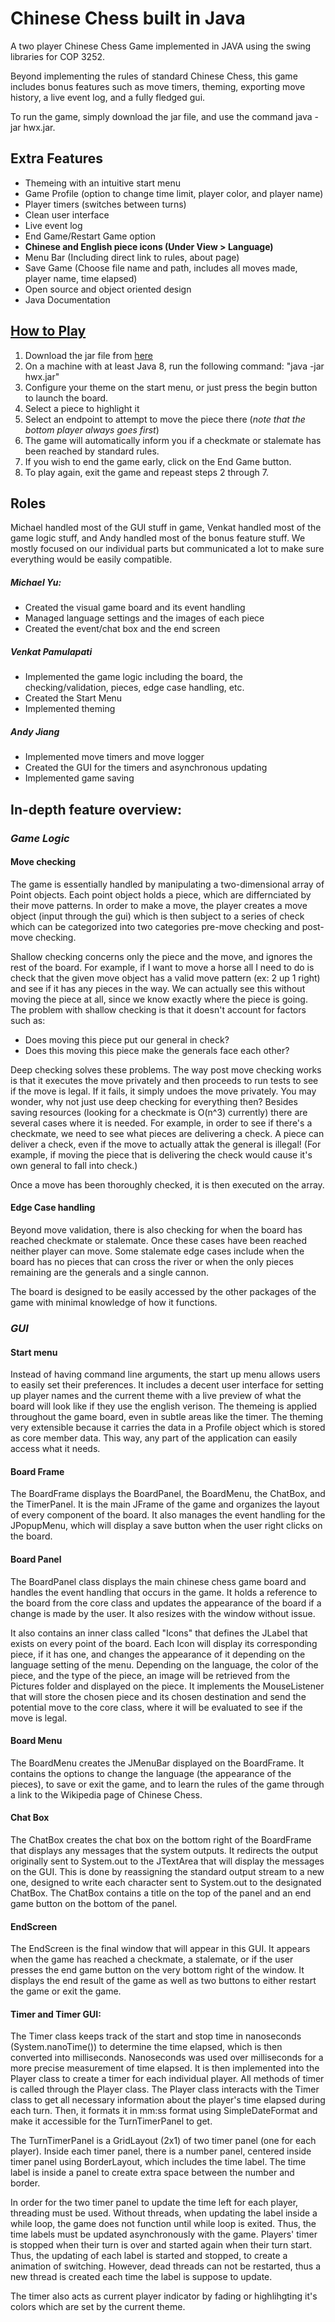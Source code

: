 # Chinese Chess built in Java

A two player Chinese Chess Game implemented in JAVA using the swing libraries for COP 3252.

Beyond implementing the rules of standard Chinese Chess, this game includes bonus features such as move timers, theming, exporting move history, a live event log, and a fully fledged gui.

To run the game, simply download the jar file, and use the command java -jar hwx.jar.

## Extra Features
* Themeing with an intuitive start menu
* Game Profile (option to change time limit, player color, and player name)
* Player timers (switches between turns)
* Clean user interface
* Live event log
* End Game/Restart Game option
* **Chinese and English piece icons (Under View > Language)**
* Menu Bar (Including direct link to rules, about page)
* Save Game (Choose file name and path, includes all moves made, player name, time elapsed)
* Open source and object oriented design
* Java Documentation


## <a href=https://en.wikipedia.org/wiki/Xiangqi#Rules>How to Play</a>

1. Download the jar file from <a href=https://github.com/ChiliPaneer/ChineseChess-JAVA_Swing>here</a>
2. On a machine with at least Java 8, run the following command: "java -jar hwx.jar"
3. Configure your theme on the start menu, or just press the begin button to launch the board.
4. Select a piece to highlight it
5. Select an endpoint to attempt to move the piece there   (*note that the bottom player always goes first*)
6. The game will automatically inform you if a checkmate or stalemate has been reached by standard rules.
7. If you wish to end the game early, click on the End Game button.
8. To play again, exit the game and repeast steps 2 through 7.

## Roles
Michael handled most of the GUI stuff in game, Venkat handled most of the game logic stuff, and Andy handled most of the bonus feature stuff. We mostly focused on our individual parts but communicated a lot to make sure everything would be easily compatible. 

##### Michael Yu:
* Created the visual game board and its event handling
* Managed language settings and the images of each piece
* Created the event/chat box and the end screen

##### Venkat Pamulapati
* Implemented the game logic including the board, the checking/validation, pieces, edge case handling, etc.
* Created the Start Menu
* Implemented theming

##### Andy Jiang
* Implemented move timers and move logger
* Created the GUI for the timers and asynchronous updating
* Implemented game saving

## In-depth feature overview:

### *Game Logic*

#### Move checking
The game is essentially handled by manipulating a two-dimensional array of Point objects. Each point object holds a piece, which are differnciated
by their move patterns. In order to make a move, the player creates a move object (input through the gui) which is then subject to a series of check
which can be categorized into two categories pre-move checking and post-move checking.

Shallow checking concerns only the piece and the move, and ignores the rest of the board. For example, if I want to move a horse all I need to 
do is check that the given move object has a valid move pattern (ex: 2 up 1 right) and see if it has any pieces in the way. We can actually see this without
moving the piece at all, since we know exactly where the piece is going. The problem with shallow checking
is that it doesn't account for factors such as:

 * Does moving this piece put our general in check?
 * Does this moving this piece make the generals face each other?
 
Deep checking solves these problems. The way post move checking works is that it executes the move privately and then 
proceeds to run tests to see if the move is legal. If it fails, it simply undoes the move privately. You may wonder, why 
not just use deep checking for everything then? Besides saving resources
(looking for a checkmate is O(n^3) currently) there are several cases where it is needed. For example, in order to see if there's a checkmate, we need to see what pieces are delivering a check. A piece can deliver a check, even if the move to actually attak the general is illegal! (For example, if moving the piece that is delivering the check would cause it's own general to 
fall into check.)

Once a move has been thoroughly checked, it is then executed on the array.

#### Edge Case handling
Beyond move validation, there is also checking for when the board has reached checkmate or stalemate. Once these cases have 
been reached neither player can move. Some stalemate edge cases include when the board has no pieces that can cross the river or when 
the only pieces remaining are the generals and a single cannon.

The board is designed to be easily accessed by the other packages of the game with minimal knowledge of how it functions.

### *GUI*

#### Start menu
Instead of having command line arguments, the start up menu allows users to easily set their preferences. It includes 
a decent user interface for setting up player names and the current theme with a live preview of what the board will look like
if they use the english verison. The themeing is applied throughout the game board, even in subtle areas like the timer. The theming 
very extensible because it carries the data in a Profile object which is stored as core member data. This way, any part of the application 
can easily access what it needs.

#### Board Frame
The BoardFrame displays the BoardPanel, the BoardMenu, the ChatBox, and the TimerPanel. It is the main JFrame of the game and organizes
the layout of every component of the board. It also manages the event handling for the JPopupMenu, which will display a 
save button when the user right clicks on the board.

#### Board Panel
The BoardPanel class displays the main chinese chess game board and handles the event handling that occurs in the game.
It holds a reference to the board from the core class and updates the appearance of the board if a change is made by the user. 
It also resizes with the window without issue.

It also contains an inner class called "Icons" that defines the JLabel that exists on every point of the board. Each Icon will display its corresponding piece,
if it has one, and changes the appearance of it depending on the language setting of the menu. Depending on the language, the color
of the piece, and the type of the piece, an image will be retrieved from the Pictures folder and displayed on the piece. It implements the
MouseListener that will store the chosen piece and its chosen destination and send the potential move to the core class, where it
will be evaluated to see if the move is legal.

#### Board Menu
The BoardMenu creates the JMenuBar displayed on the BoardFrame. It contains the options to change the language (the
appearance of the pieces), to save or exit the game, and to learn the rules of the game through a link to the Wikipedia page of 
Chinese Chess.

#### Chat Box
The ChatBox creates the chat box on the bottom right of the BoardFrame that displays any messages that the system outputs.
It redirects the output originally sent to System.out to the JTextArea that will display the messages on the GUI. This is done
by reassigning the standard output stream to a new one, designed to write each character sent to System.out to the designated 
ChatBox. The ChatBox contains a title on the top of the panel and an end game button on the bottom of the panel.

#### EndScreen
The EndScreen is the final window that will appear in this GUI. It appears when the game has reached a checkmate, a stalemate, or if
the user presses the end game button on the very bottom right of the window. It displays the end result of the game as well as
two buttons to either restart the game or exit the game.

#### Timer and Timer GUI:
The Timer class keeps track of the start and stop time in nanoseconds (System.nanoTime()) to determine the time elapsed, which 
is then converted into milliseconds. Nanoseconds was used over milliseconds for a more precise measurement of time elapsed. It is then implemented
into the Player class to create a timer for each individual player. All methods of timer is called through the Player class.
The Player class interacts with the Timer class to get all necessary information about the player's time elapsed during each turn.
Then, it formats it in mm:ss format using SimpleDateFormat and make it accessible for the TurnTimerPanel to get.

The TurnTimerPanel is a GridLayout (2x1) of two timer panel (one for each player). Inside each timer panel, there is a
number panel, centered inside timer panel using BorderLayout, which includes the time label. The time label is inside
a panel to create extra space between the number and border.

In order for the two timer panel to update the time left for each player, threading must be used. Without threads, when
updating the label inside a while loop, the game does not function until while loop is exited. Thus, the time labels
must be updated asynchronously with the game. Players' timer is stopped when their turn is over and started again when
their turn start. Thus, the updating of each label is started and stopped, to create a animation of switching. However,
dead threads can not be restarted, thus a new thread is created each time the label is suppose to update.

The timer also acts as current player indicator by fading or highlihgting it's colors which are set by the current theme.

